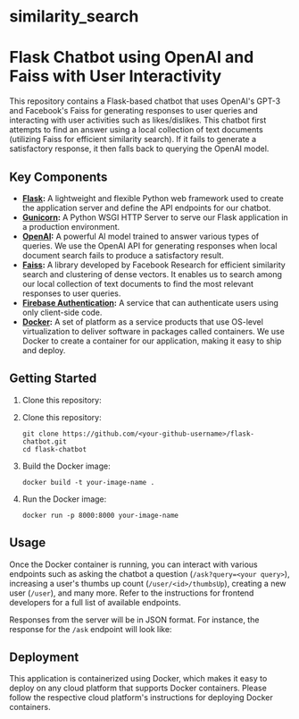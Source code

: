 # similarity_search

# Flask Chatbot using OpenAI and Faiss with User Interactivity

This repository contains a Flask-based chatbot that uses OpenAI's GPT-3 and Facebook's Faiss for generating responses to user queries and interacting with user activities such as likes/dislikes. This chatbot first attempts to find an answer using a local collection of text documents (utilizing Faiss for efficient similarity search). If it fails to generate a satisfactory response, it then falls back to querying the OpenAI model.

## Key Components

- **[Flask](https://flask.palletsprojects.com/):** A lightweight and flexible Python web framework used to create the application server and define the API endpoints for our chatbot.
- **[Gunicorn](https://gunicorn.org/):** A Python WSGI HTTP Server to serve our Flask application in a production environment.
- **[OpenAI](https://www.openai.com/):** A powerful AI model trained to answer various types of queries. We use the OpenAI API for generating responses when local document search fails to produce a satisfactory result.
- **[Faiss](https://github.com/facebookresearch/faiss):** A library developed by Facebook Research for efficient similarity search and clustering of dense vectors. It enables us to search among our local collection of text documents to find the most relevant responses to user queries.
- **[Firebase Authentication](https://firebase.google.com/products/auth):** A service that can authenticate users using only client-side code.
- **[Docker](https://www.docker.com/):** A set of platform as a service products that use OS-level virtualization to deliver software in packages called containers. We use Docker to create a container for our application, making it easy to ship and deploy.

## Getting Started

1. Clone this repository:



1. Clone this repository:

   ```
   git clone https://github.com/<your-github-username>/flask-chatbot.git
   cd flask-chatbot
   ```

2. Build the Docker image:

   ```
   docker build -t your-image-name .
   ```

3. Run the Docker image:

   ```
   docker run -p 8000:8000 your-image-name
   ```


## Usage

Once the Docker container is running, you can interact with various endpoints such as asking the chatbot a question (`/ask?query=<your query>`), increasing a user's thumbs up count (`/user/<id>/thumbsUp`), creating a new user (`/user`), and many more. Refer to the instructions for frontend developers for a full list of available endpoints.

Responses from the server will be in JSON format. For instance, the response for the `/ask` endpoint will look like:


## Deployment

This application is containerized using Docker, which makes it easy to deploy on any cloud platform that supports Docker containers. Please follow the respective cloud platform's instructions for deploying Docker containers.
